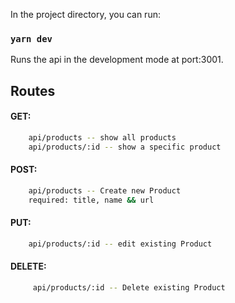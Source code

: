 In the project directory, you can run:

### `yarn dev`

Runs the api in the development mode at port:3001.


## Routes

#### GET:
```sh
    api/products -- show all products
    api/products/:id -- show a specific product
```
#### POST:
```sh
    api/products -- Create new Product
    required: title, name && url
```
#### PUT:
```sh
    api/products/:id -- edit existing Product
```
#### DELETE:
```sh
     api/products/:id -- Delete existing Product
```
